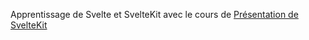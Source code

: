 

Apprentissage de Svelte et SvelteKit avec le cours de [Présentation de SvelteKit](https://www.htmlcssjs.fr/sveltekit/presentation-de-sveltekit)